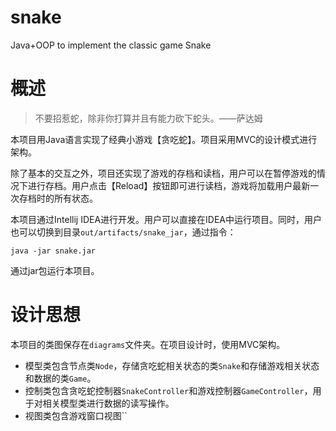 # snake
Java+OOP to implement the classic game Snake

# 概述

> 不要招惹蛇，除非你打算并且有能力砍下蛇头。——萨达姆

本项目用Java语言实现了经典小游戏【贪吃蛇】。项目采用MVC的设计模式进行架构。

除了基本的交互之外，项目还实现了游戏的存档和读档，用户可以在暂停游戏的情况下进行存档。用户点击【Reload】按钮即可进行读档，游戏将加载用户最新一次存档时的所有状态。

本项目通过Intellij IDEA进行开发。用户可以直接在IDEA中运行项目。同时，用户也可以切换到目录`out/artifacts/snake_jar`，通过指令：
```shell
java -jar snake.jar
```
通过jar包运行本项目。

# 设计思想

本项目的类图保存在`diagrams`文件夹。在项目设计时，使用MVC架构。

- 模型类包含节点类`Node`，存储贪吃蛇相关状态的类`Snake`和存储游戏相关状态和数据的类`Game`。
- 控制类包含贪吃蛇控制器`SnakeController`和游戏控制器`GameController`，用于对相关模型类进行数据的读写操作。
- 视图类包含游戏窗口视图``